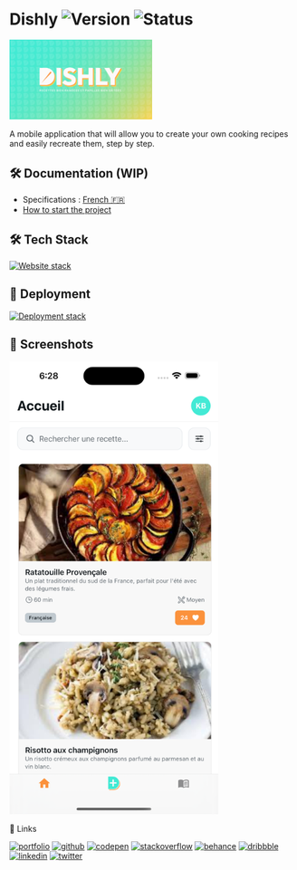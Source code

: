 # Dishly ![Version](https://img.shields.io/badge/Version-0.1.0-dddddd?style=flat-square) ![Status](https://img.shields.io/badge/Status-On%20going-fd9644?style=flat-square)

<!-- 
![Status](https://img.shields.io/badge/Status-Finished-20bf6b?style=flat-square) -->

<img src="./nextjs/public/banner.webp" width=50%>

A mobile application that will allow you to create your own cooking recipes and easily recreate them, step by step.


## 🛠 Documentation (WIP)
* Specifications : [French 🇫🇷](./documentation/specs-fr.md) 
* [How to start the project](./documentation/start-project.md)


## 🛠 Tech Stack

[![Website stack](https://skillicons.dev/icons?i=react,tailwindcss,graphql,apollo,postgres,prisma,docker,nginx,jest,cypress&perline=6)](https://kevinbourgitteau.fr)


## 📲 Deployment
[![Deployment stack](https://skillicons.dev/icons?i=vercel,supabase&perline=3)](https://kevinbourgitteau.fr/)

## 📸 Screenshots
<img src="./documentation/images/screenshot.png" height=800px>



🔗 Links

[![portfolio](https://img.shields.io/badge/my_portfolio-000?style=for-the-badge&logo=ko-fi&logoColor=white)](https://kevinbourgitteau.fr/)
[![github](https://img.shields.io/badge/GitHub-100000?style=for-the-badge&logo=github&logoColor=white)](https://github.com/ka-be)
[![codepen](https://img.shields.io/badge/Codepen-000000?style=for-the-badge&logo=codepen&logoColor=white)](https://codepen.io/ka-be)
[![stackoverflow](https://img.shields.io/badge/Stack_Overflow-FE7A16?style=for-the-badge&logo=stack-overflow&logoColor=white)](https://stackoverflow.com/users/13797852/kevin-bjto)
[![behance](https://img.shields.io/badge/-Behance-blue?style=for-the-badge&logo=behance&logoColor=white)](https://www.behance.net/kaabe)
[![dribbble](https://img.shields.io/badge/Dribbble-EA4C89?style=for-the-badge&logo=dribbble&logoColor=white)](https://dribbble.com/Kaabee)
[![linkedin](https://img.shields.io/badge/linkedin-0A66C2?style=for-the-badge&logo=linkedin&logoColor=white)](https://fr.linkedin.com/in/kevin-bourgitteau)
[![twitter](https://img.shields.io/badge/twitter-1DA1F2?style=for-the-badge&logo=twitter&logoColor=white)](https://twitter.com/BjtoKevin)





